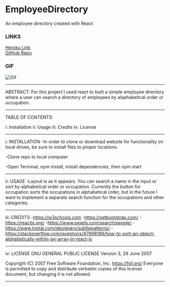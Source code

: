 # EmployeeDirectory
An employee directory created with React

### LINKS
[Heroku Link](http://protected-beyond-52173.herokuapp.com/)
<br>
[GitHub Repo](https://github.com/asuleigh/EmployeeDirectory)

### GIF
![Gif](directoryGIF.gif)

<hr>

ABSTRACT: For this project I used react to built a simple employee directory where a user can search a directory of employees by alaphabetical order or occupation. 

<hr>

TABLE OF CONTENTS:

i: Installation
ii: Usage
iii: Credits
iv: License

<hr>

i: INSTALLATION
-In order to clone or download website for functionality on local drives, be sure to install files to proper locations.

-Clone repo to local computer

-Open Terminal, npm install, install dependencies, then npm start

<hr>

ii: USAGE
-Layout is as it appears. You can search a name in the input or sort by alphabetical order or occupation. Currently the button for occupation sorts the occupations in alphabetical order, but in the future I want to implement a separate search function for the occupations and other categories.

<hr>

iii: CREDITS
-https://w3schools.com
-https://getbootstrap.com/
-https://reactjs.org/
-https://www.pexels.com/search/people/
-https://www.toptal.com/designers/subtlepatterns/
-https://stackoverflow.com/questions/47998188/how-to-sort-an-object-alphabetically-within-an-array-in-react-js

<hr>

iv: LICENSE
GNU GENERAL PUBLIC LICENSE
Version 3, 29 June 2007

 Copyright (C) 2007 Free Software Foundation, Inc. <https://fsf.org/>
 Everyone is permitted to copy and distribute verbatim copies
 of this license document, but changing it is not allowed.

 <hr>